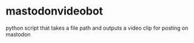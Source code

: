 # mastodonvideobot
python script that takes a file path and outputs a video clip for posting on mastodon
